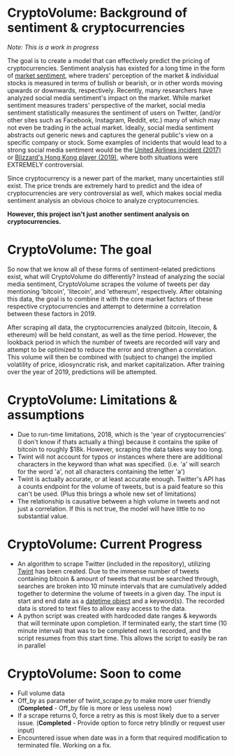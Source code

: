 # CryptoVolume: Background of sentiment & cryptocurrencies

*Note: This is a work in progress*
 
The goal is to create a model that can effectively predict the pricing of cryptocurrencies. Sentiment analysis has existed for a long time in the form of [market sentiment](https://en.wikipedia.org/wiki/Market_sentiment#Theory_of_investor_attention), where traders' perception of the market & individual stocks is measured in terms of bullish or bearish, or in other words moving upwards or downwards, respectively. Recently, many researchers have analyzed social media sentiment's impact on the market.  While market sentiment measures traders' perspective of the market,  social media sentiment statistically measures the sentiment of users on Twitter, (and/or other sites such as Facebook, Instagram, Reddit, etc.) many of which may not even be trading in the actual market. Ideally, social media sentiment abstracts out generic news and captures the general public's view on a specific company or stock. Some examples of incidents that would lead to a strong social media sentiment would be the [United Airlines incident (2017)](https://en.wikipedia.org/wiki/United_Express_Flight_3411_incident#Cultural_impact) or [Blizzard's Hong Kong player (2019)](https://www.cbsnews.com/news/blizzard-china-statement-blizzard-president-apologizes-for-hong-kong-player-ban-we-moved-too-quickly/), where both situations were EXTREMELY controversial.

Since cryptocurrency is a newer part of the market, many uncertainties still exist. The price trends are extremely hard to predict and the idea of cryptocurrencies are very controversial as well, which makes social media sentiment analysis an obvious choice to analyze cryptocurrencies.

**However, this project isn't just another sentiment analysis on cryptocurrencies.**

# CryptoVolume: The goal
So now that we know all of these forms of sentiment-related predictions exist, what will CryptoVolume do differently? Instead of analyzing the social media sentiment, CryptoVolume scrapes the volume of tweets per day mentioning 'bitcoin', 'litecoin', and 'ethereum', respectively. After obtaining this data, the goal is to combine it with the core market factors of these respective cryptocurrencies and attempt to determine a correlation between these factors in 2019.

After scraping all data, the cryptocurrencies analyzed (bitcoin, litecoin, & ethereum) will be held constant, as well as the time period. However, the lookback period in which the number of tweets are recorded will vary and attempt to be optimized to reduce the error and strengthen a correlation. This volume will then be combined with (subject to change) the implied volatility of price, idiosyncratic risk, and market capitalization. After training over the year of 2019, predictions will be attempted.

# CryptoVolume: Limitations & assumptions
- Due to run-time limitations, 2018, which is the 'year of cryptocurrencies' (I don't know if thats actually a thing) because it contains the spike of bitcoin to roughly $18k. However, scraping the data takes way too long.
- Twint will not account for typos or instances where there are additional characters in the keyword than what was specified. (i.e. 'a' will search for the word 'a', not all characters containing the letter 'a')
- Twint is actually accurate, or at least accurate enough. Twitter's API has a counts endpoint for the volume of tweets, but is a paid feature so this can't be used. (Plus this brings a whole new set of limitations)
- The relationship is causative between a high volume in tweets and not just a correlation. If this is not true, the model will have little to no substantial value.
# CryptoVolume: Current Progress
- An algorithm to scrape Twitter (included in the repository), utilizing [Twint](https://github.com/twintproject/twint) has been created. Due to the immense number of tweets containing bitcoin & amount of tweets that must be searched through, searches are broken into 10 minute intervals that are cumulatively added together to determine the volume of tweets in a given day. The input is start and end date as a [datetime object](https://docs.python.org/3/library/datetime.html) and a keyword(s). The recorded data is stored to text files to allow easy access to the data.
- A python script was created with hardcoded date ranges & keywords that will terminate upon completion. If terminated early, the start time (10 minute interval) that was to be completed next is recorded, and the script resumes from this start time. This allows the script to easily be ran in parallel

# CryptoVolume: Soon to come
- Full volume data
- Off_by as parameter of twint_scrape.py to make more user friendly (**Completed** - Off_by file is more or less useless now)
- If a scrape returns 0, force a retry as this is most likely due to a server issue. (**Completed** - Provide option to force retry blindly or request user input)
- Encountered issue when date was in a form that required modification to terminated file. Working on a fix.
